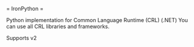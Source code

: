 = IronPython =

Python implementation for Common Language Runtime (CRL) (.NET)
You can use all CRL libraries and frameworks.

Supports v2
